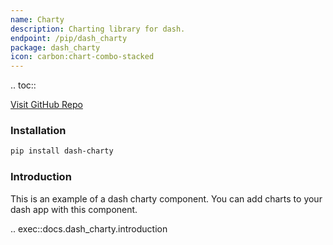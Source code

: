 ```yaml
---
name: Charty
description: Charting library for dash.
endpoint: /pip/dash_charty
package: dash_charty
icon: carbon:chart-combo-stacked
---
```


.. toc::

[Visit GitHub Repo](https://github.com/pip-install-python/dash_charty)

### Installation

```bash
pip install dash-charty
```

### Introduction

This is an example of a dash charty component. You can add charts to your dash app with this component.

.. exec::docs.dash_charty.introduction

